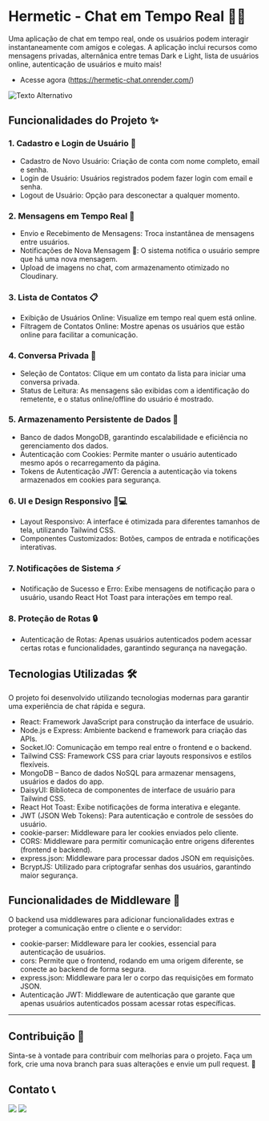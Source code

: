# Hermetic - Chat em Tempo Real 🚀💬
Uma aplicação de chat em tempo real, onde os usuários podem interagir instantaneamente com amigos e colegas. A aplicação inclui recursos como mensagens privadas, alternânica entre temas Dark e Light, lista de usuários online, autenticação de usuários e muito mais! 
- Acesse agora (https://hermetic-chat.onrender.com/)

![Texto Alternativo](https://i.imgur.com/UtTwyU9.png)

## Funcionalidades do Projeto ✨
### 1. Cadastro e Login de Usuário 🔑
- Cadastro de Novo Usuário: Criação de conta com nome completo, email e senha.
- Login de Usuário: Usuários registrados podem fazer login com email e senha.
- Logout de Usuário: Opção para desconectar a qualquer momento.
### 2. Mensagens em Tempo Real 💬
- Envio e Recebimento de Mensagens: Troca instantânea de mensagens entre usuários.
- Notificações de Nova Mensagem 🔔: O sistema notifica o usuário sempre que há uma nova mensagem.
- Upload de imagens no chat, com armazenamento otimizado no Cloudinary.
### 3. Lista de Contatos 📋
- Exibição de Usuários Online: Visualize em tempo real quem está online.
- Filtragem de Contatos Online: Mostre apenas os usuários que estão online para facilitar a comunicação.
### 4. Conversa Privada 💌
- Seleção de Contatos: Clique em um contato da lista para iniciar uma conversa privada.
- Status de Leitura: As mensagens são exibidas com a identificação do remetente, e o status online/offline do usuário é mostrado.
### 5. Armazenamento Persistente de Dados 💾
- Banco de dados MongoDB, garantindo escalabilidade e eficiência no gerenciamento dos dados.
- Autenticação com Cookies: Permite manter o usuário autenticado mesmo após o recarregamento da página.
- Tokens de Autenticação JWT: Gerencia a autenticação via tokens armazenados em cookies para segurança.
### 6. UI e Design Responsivo 📱💻
- Layout Responsivo: A interface é otimizada para diferentes tamanhos de tela, utilizando Tailwind CSS.
- Componentes Customizados: Botões, campos de entrada e notificações interativas.
### 7. Notificações de Sistema ⚡
- Notificação de Sucesso e Erro: Exibe mensagens de notificação para o usuário, usando React Hot Toast para interações em tempo real.
### 8. Proteção de Rotas 🔒
- Autenticação de Rotas: Apenas usuários autenticados podem acessar certas rotas e funcionalidades, garantindo segurança na navegação.

## Tecnologias Utilizadas 🛠️
O projeto foi desenvolvido utilizando tecnologias modernas para garantir uma experiência de chat rápida e segura.

- React: Framework JavaScript para construção da interface de usuário.
- Node.js e Express: Ambiente backend e framework para criação das APIs.
- Socket.IO: Comunicação em tempo real entre o frontend e o backend.
- Tailwind CSS: Framework CSS para criar layouts responsivos e estilos flexíveis.
- MongoDB – Banco de dados NoSQL para armazenar mensagens, usuários e dados do app.
- DaisyUI: Biblioteca de componentes de interface de usuário para Tailwind CSS.
- React Hot Toast: Exibe notificações de forma interativa e elegante.
- JWT (JSON Web Tokens): Para autenticação e controle de sessões do usuário.
- cookie-parser: Middleware para ler cookies enviados pelo cliente.
- CORS: Middleware para permitir comunicação entre origens diferentes (frontend e backend).
- express.json: Middleware para processar dados JSON em requisições.
- BcryptJS: Utilizado para criptografar senhas dos usuários, garantindo maior segurança.

## Funcionalidades de Middleware 🔧
O backend usa middlewares para adicionar funcionalidades extras e proteger a comunicação entre o cliente e o servidor:

- cookie-parser: Middleware para ler cookies, essencial para autenticação de usuários.
- cors: Permite que o frontend, rodando em uma origem diferente, se conecte ao backend de forma segura.
- express.json: Middleware para ler o corpo das requisições em formato JSON.
- Autenticação JWT: Middleware de autenticação que garante que apenas usuários autenticados possam acessar rotas específicas.

---

##  Contribuição 🤝

Sinta-se à vontade para contribuir com melhorias para o projeto. Faça um fork, crie uma nova branch para suas alterações e envie um pull request. 🙌 

## Contato 📞 

<div>
    <a href="https://www.linkedin.com/in/ribeirothales/" target="_blank"><img src="https://img.shields.io/badge/LinkedIn-0077B5?style=for-the-badge&logo=linkedin&logoColor=white" target="_blank"></a>
    <a href="mailto:thales.o.ribeiro@gmail.com" target="_blank"><img src="https://img.shields.io/badge/Gmail-D14836?style=for-the-badge&logo=gmail&logoColor=white" target="_blank"></a>
</div>
